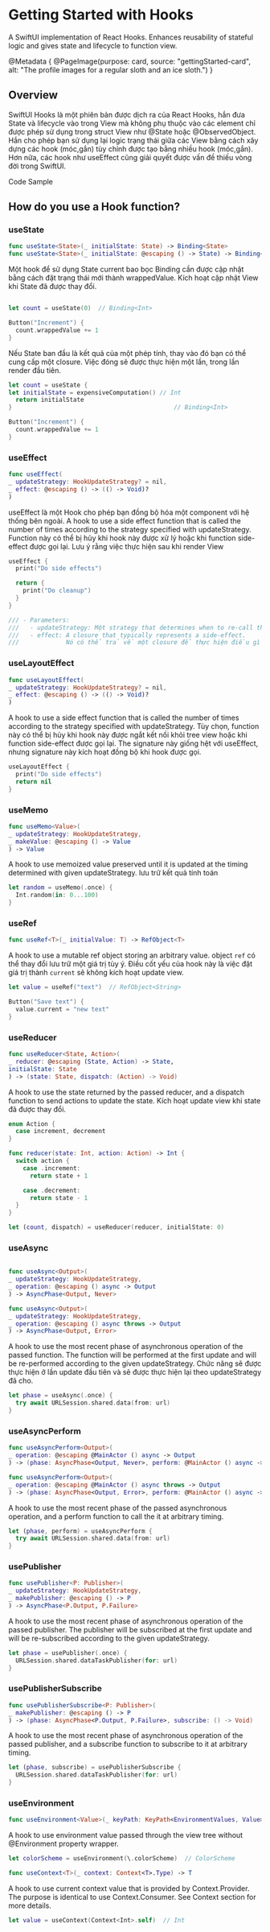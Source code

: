 # Getting Started with Hooks

A SwiftUI implementation of React Hooks. Enhances reusability of stateful logic and gives state and lifecycle to function view.

@Metadata {
  @PageImage(purpose: card, source: "gettingStarted-card", alt: "The profile images for a regular sloth and an ice sloth.")
}

## Overview

SwiftUI Hooks là một phiên bản được dịch ra của React Hooks, hắn đưa State và lifecycle vào trong View mà không phụ thuộc vào các element chỉ được phép sử dụng trong struct View  như @State hoặc @ObservedObject.
Hắn cho phép bạn sử dụng lại logic trạng thái giữa các View bằng cách xây dựng các hook (móc,gắn) tùy chỉnh được tạo bằng nhiều hook (móc,gắn).
Hơn nữa, các hook như useEffect cũng giải quyết được vấn đề thiếu vòng đời trong SwiftUI.

Code Sample

## How do you use a Hook function?

### useState

```swift
func useState<State>(_ initialState: State) -> Binding<State>
func useState<State>(_ initialState: @escaping () -> State) -> Binding<State>
```

Một hook để sử dụng State current bao bọc  Binding<State> cần được cập nhật bằng cách đặt trạng thái mới thành wrappedValue.
Kích hoạt cập nhật View khi State đã được thay đổi.

```swift

let count = useState(0)  // Binding<Int>

Button("Increment") {
  count.wrappedValue += 1
}

```

Nếu State ban đầu là kết quả của một phép tính, thay vào đó bạn có thể cung cấp một closure. Việc đóng sẽ được thực hiện một lần, trong lần render đầu tiên.

```swift
let count = useState {
let initialState = expensiveComputation() // Int
  return initialState
}                                             // Binding<Int>

Button("Increment") {
  count.wrappedValue += 1
}

```

### useEffect

```swift
func useEffect(
_ updateStrategy: HookUpdateStrategy? = nil,
_ effect: @escaping () -> (() -> Void)?
)
```

useEffect là một Hook cho phép bạn đồng bộ hóa một component với hệ thống bên ngoài.
A hook to use a side effect function that is called the number of times according to the strategy specified with updateStrategy.
Function này có thể bị hủy khi hook này được xử lý hoặc khi function side-effect được gọi lại.
Lưu ý rằng việc thực hiện sau khi render View

```swift
useEffect {
  print("Do side effects")

  return {
    print("Do cleanup")
  }
}

/// - Parameters:
///   - updateStrategy: Một strategy that determines when to re-call the given side effect function.
///   - effect: A closure that typically represents a side-effect.
///             Nó có thể trả về một closure để thực hiện điều gì đó khi hook này được ngắt kết nối khỏi view hoặc khi hàm side-effect được gọi lại.

```


### useLayoutEffect

```swift
func useLayoutEffect(
_ updateStrategy: HookUpdateStrategy? = nil,
_ effect: @escaping () -> (() -> Void)?
)
```

A hook to use a side effect function that is called the number of times according to the strategy specified with updateStrategy.
Tùy chọn, function này có thể bị hủy khi hook này được ngắt kết nối khỏi tree view hoặc khi function side-effect được gọi lại.
The signature này giống hệt với useEffect, nhưng signature này kích hoạt đồng bộ khi hook được gọi. 


```swift
useLayoutEffect {
  print("Do side effects")
  return nil
}

```

### useMemo

```swift
func useMemo<Value>(
_ updateStrategy: HookUpdateStrategy,
_ makeValue: @escaping () -> Value
) -> Value
```

A hook to use memoized value preserved until it is updated at the timing determined with given updateStrategy.
lưu trữ kết quả tính toán


```swift
let random = useMemo(.once) {
  Int.random(in: 0...100)
}
```


### useRef

```swift
func useRef<T>(_ initialValue: T) -> RefObject<T>
```

A hook to use a mutable ref object storing an arbitrary value.
object `ref` có thể thay đổi lưu trữ một giá trị tùy ý.
Điều cốt yếu của hook này là việc đặt giá trị thành `current` sẽ không kích hoạt update view.

```swift
let value = useRef("text")  // RefObject<String>

Button("Save text") {
  value.current = "new text"
}

```
### useReducer

```swift
func useReducer<State, Action>(
_ reducer: @escaping (State, Action) -> State,
initialState: State
) -> (state: State, dispatch: (Action) -> Void)

```

A hook to use the state returned by the passed reducer, and a dispatch function to send actions to update the state.
Kích hoạt update view khi state đã được thay đổi.

```swift
enum Action {
  case increment, decrement
}

func reducer(state: Int, action: Action) -> Int {
  switch action {
    case .increment:
      return state + 1

    case .decrement:
      return state - 1
  }
}

let (count, dispatch) = useReducer(reducer, initialState: 0)
```

### useAsync

```swift

func useAsync<Output>(
_ updateStrategy: HookUpdateStrategy,
_ operation: @escaping () async -> Output
) -> AsyncPhase<Output, Never>

func useAsync<Output>(
_ updateStrategy: HookUpdateStrategy,
_ operation: @escaping () async throws -> Output
) -> AsyncPhase<Output, Error>

```
A hook to use the most recent phase of asynchronous operation of the passed function.
The function will be performed at the first update and will be re-performed according to the given updateStrategy.
Chức năng sẽ được thực hiện ở lần update đầu tiên và sẽ được thực hiện lại theo updateStrategy đã cho.

```swift
let phase = useAsync(.once) {
  try await URLSession.shared.data(from: url)
}
```

### useAsyncPerform

```swift
func useAsyncPerform<Output>(
_ operation: @escaping @MainActor () async -> Output
) -> (phase: AsyncPhase<Output, Never>, perform: @MainActor () async -> Void)

func useAsyncPerform<Output>(
_ operation: @escaping @MainActor () async throws -> Output
) -> (phase: AsyncPhase<Output, Error>, perform: @MainActor () async -> Void)

```
A hook to use the most recent phase of the passed asynchronous operation, and a perform function to call the it at arbitrary timing.

```swift
let (phase, perform) = useAsyncPerform {
  try await URLSession.shared.data(from: url)
}

```

### usePublisher

```swift
func usePublisher<P: Publisher>(
_ updateStrategy: HookUpdateStrategy,
_ makePublisher: @escaping () -> P
) -> AsyncPhase<P.Output, P.Failure>

```
A hook to use the most recent phase of asynchronous operation of the passed publisher.
The publisher will be subscribed at the first update and will be re-subscribed according to the given updateStrategy.

```swift
let phase = usePublisher(.once) {
  URLSession.shared.dataTaskPublisher(for: url)
}
```

### usePublisherSubscribe

```swift
func usePublisherSubscribe<P: Publisher>(
_ makePublisher: @escaping () -> P
) -> (phase: AsyncPhase<P.Output, P.Failure>, subscribe: () -> Void)

```
A hook to use the most recent phase of asynchronous operation of the passed publisher, and a subscribe function to subscribe to it at arbitrary timing.

```swift
let (phase, subscribe) = usePublisherSubscribe {
  URLSession.shared.dataTaskPublisher(for: url)
}
```

### useEnvironment

```swift
func useEnvironment<Value>(_ keyPath: KeyPath<EnvironmentValues, Value>) -> Value
```

A hook to use environment value passed through the view tree without @Environment property wrapper.

```swift
let colorScheme = useEnvironment(\.colorScheme)  // ColorScheme

```

```swift
func useContext<T>(_ context: Context<T>.Type) -> T
```
A hook to use current context value that is provided by Context<T>.Provider.
The purpose is identical to use Context<T>.Consumer.
See Context section for more details.

```swift
let value = useContext(Context<Int>.self)  // Int
```
